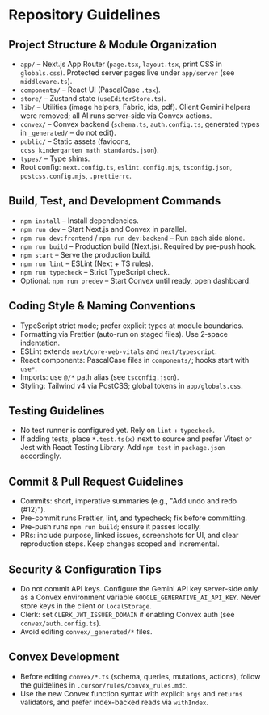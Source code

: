 # Repository Guidelines

## Project Structure & Module Organization

- `app/` – Next.js App Router (`page.tsx`, `layout.tsx`, print CSS in `globals.css`). Protected server pages live under `app/server` (see `middleware.ts`).
- `components/` – React UI (PascalCase `.tsx`).
- `store/` – Zustand state (`useEditorStore.ts`).
- `lib/` – Utilities (image helpers, Fabric, ids, pdf). Client Gemini helpers were removed; all AI runs server‑side via Convex actions.
- `convex/` – Convex backend (`schema.ts`, `auth.config.ts`, generated types in `_generated/` – do not edit).
- `public/` – Static assets (favicons, `ccss_kindergarten_math_standards.json`).
- `types/` – Type shims.
- Root config: `next.config.ts`, `eslint.config.mjs`, `tsconfig.json`, `postcss.config.mjs`, `.prettierrc`.

## Build, Test, and Development Commands

- `npm install` – Install dependencies.
- `npm run dev` – Start Next.js and Convex in parallel.
- `npm run dev:frontend` / `npm run dev:backend` – Run each side alone.
- `npm run build` – Production build (Next.js). Required by pre‑push hook.
- `npm start` – Serve the production build.
- `npm run lint` – ESLint (Next + TS rules).
- `npm run typecheck` – Strict TypeScript check.
- Optional: `npm run predev` – Start Convex until ready, open dashboard.

## Coding Style & Naming Conventions

- TypeScript strict mode; prefer explicit types at module boundaries.
- Formatting via Prettier (auto-run on staged files). Use 2‑space indentation.
- ESLint extends `next/core-web-vitals` and `next/typescript`.
- React components: PascalCase files in `components/`; hooks start with `use*`.
- Imports: use `@/*` path alias (see `tsconfig.json`).
- Styling: Tailwind v4 via PostCSS; global tokens in `app/globals.css`.

## Testing Guidelines

- No test runner is configured yet. Rely on `lint` + `typecheck`.
- If adding tests, place `*.test.ts(x)` next to source and prefer Vitest or Jest with React Testing Library. Add `npm test` in `package.json` accordingly.

## Commit & Pull Request Guidelines

- Commits: short, imperative summaries (e.g., "Add undo and redo (#12)").
- Pre-commit runs Prettier, lint, and typecheck; fix before committing.
- Pre-push runs `npm run build`; ensure it passes locally.
- PRs: include purpose, linked issues, screenshots for UI, and clear reproduction steps. Keep changes scoped and incremental.

## Security & Configuration Tips

- Do not commit API keys. Configure the Gemini API key server-side only as a Convex environment variable `GOOGLE_GENERATIVE_AI_API_KEY`. Never store keys in the client or `localStorage`.
- Clerk: set `CLERK_JWT_ISSUER_DOMAIN` if enabling Convex auth (see `convex/auth.config.ts`).
- Avoid editing `convex/_generated/*` files.

## Convex Development

- Before editing `convex/*.ts` (schema, queries, mutations, actions), follow the guidelines in `.cursor/rules/convex_rules.mdc`.
- Use the new Convex function syntax with explicit `args` and `returns` validators, and prefer index-backed reads via `withIndex`.
